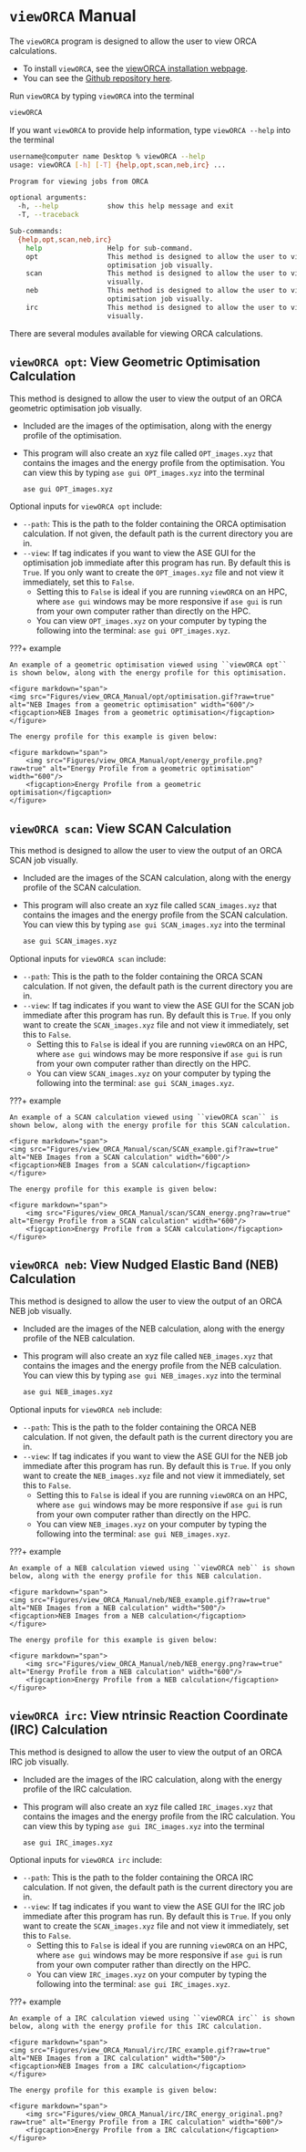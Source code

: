 # ``viewORCA`` Manual

The ``viewORCA`` program is designed to allow the user to view ORCA calculations. 

* To install ``viewORCA``, see the [viewORCA installation webpage](Programs_to_Install.md#the-vieworca-program). 
* You can see the [Github repository here](https://github.com/geoffreyweal/viewORCA).

Run ``viewORCA`` by typing ``viewORCA`` into the terminal

```bash
viewORCA
```

If you want ``viewORCA`` to provide help information, type ``viewORCA --help`` into the terminal

```bash
username@computer name Desktop % viewORCA --help
usage: viewORCA [-h] [-T] {help,opt,scan,neb,irc} ...

Program for viewing jobs from ORCA

optional arguments:
  -h, --help            show this help message and exit
  -T, --traceback

Sub-commands:
  {help,opt,scan,neb,irc}
    help                Help for sub-command.
    opt                 This method is designed to allow the user to view the output of an ORCA geometric
                        optimisation job visually.
    scan                This method is designed to allow the user to view the output of an ORCA SCAN job
                        visually.
    neb                 This method is designed to allow the user to view the output of an ORCA geometric
                        optimisation job visually.
    irc                 This method is designed to allow the user to view the output of an ORCA IRC job
                        visually.
```

There are several modules available for viewing ORCA calculations. 

## ``viewORCA opt``: View Geometric Optimisation Calculation

This method is designed to allow the user to view the output of an ORCA geometric optimisation job visually. 

* Included are the images of the optimisation, along with the energy profile of the optimisation. 
* This program will also create an xyz file called ``OPT_images.xyz`` that contains the images and the energy profile from the optimisation. You can view this by typing ``ase gui OPT_images.xyz`` into the terminal

	```bash
	ase gui OPT_images.xyz
	```

Optional inputs for ``viewORCA opt`` include:

* ``--path``: This is the path to the folder containing the ORCA optimisation calculation. If not given, the default path is the current directory you are in. 
* ``--view``: If tag indicates if you want to view the ASE GUI for the optimisation job immediate after this program has run. By default this is ``True``. If you only want to create the ``OPT_images.xyz`` file and not view it immediately, set this to ``False``.
	* Setting this to ``False`` is ideal if you are running ``viewORCA`` on an HPC, where ``ase gui`` windows may be more responsive if ``ase gui`` is run from your own computer rather than directly on the HPC. 
	* You can view ``OPT_images.xyz`` on your computer by typing the following into the terminal: ``ase gui OPT_images.xyz``.

???+ example

	An example of a geometric optimisation viewed using ``viewORCA opt`` is shown below, along with the energy profile for this optimisation.

	<figure markdown="span">
	<img src="Figures/view_ORCA_Manual/opt/optimisation.gif?raw=true" alt="NEB Images from a geometric optimisation" width="600"/>
	<figcaption>NEB Images from a geometric optimisation</figcaption>
	</figure>

	The energy profile for this example is given below:

	<figure markdown="span">
	    <img src="Figures/view_ORCA_Manual/opt/energy_profile.png?raw=true" alt="Energy Profile from a geometric optimisation" width="600"/>
	    <figcaption>Energy Profile from a geometric optimisation</figcaption>
	</figure>


## ``viewORCA scan``: View SCAN Calculation

This method is designed to allow the user to view the output of an ORCA SCAN job visually. 

* Included are the images of the SCAN calculation, along with the energy profile of the SCAN calculation. 
* This program will also create an xyz file called ``SCAN_images.xyz`` that contains the images and the energy profile from the SCAN calculation. You can view this by typing ``ase gui SCAN_images.xyz`` into the terminal

	```bash
	ase gui SCAN_images.xyz
	```

Optional inputs for ``viewORCA scan`` include:

* ``--path``: This is the path to the folder containing the ORCA SCAN calculation. If not given, the default path is the current directory you are in. 
* ``--view``: If tag indicates if you want to view the ASE GUI for the SCAN job immediate after this program has run. By default this is ``True``. If you only want to create the ``SCAN_images.xyz`` file and not view it immediately, set this to ``False``.
	* Setting this to ``False`` is ideal if you are running ``viewORCA`` on an HPC, where ``ase gui`` windows may be more responsive if ``ase gui`` is run from your own computer rather than directly on the HPC. 
	* You can view ``SCAN_images.xyz`` on your computer by typing the following into the terminal: ``ase gui SCAN_images.xyz``.

???+ example

	An example of a SCAN calculation viewed using ``viewORCA scan`` is shown below, along with the energy profile for this SCAN calculation.

	<figure markdown="span">
	<img src="Figures/view_ORCA_Manual/scan/SCAN_example.gif?raw=true" alt="NEB Images from a SCAN calculation" width="600"/>
	<figcaption>NEB Images from a SCAN calculation</figcaption>
	</figure>

	The energy profile for this example is given below:

	<figure markdown="span">
	    <img src="Figures/view_ORCA_Manual/scan/SCAN_energy.png?raw=true" alt="Energy Profile from a SCAN calculation" width="600"/>
	    <figcaption>Energy Profile from a SCAN calculation</figcaption>
	</figure>


## ``viewORCA neb``: View Nudged Elastic Band (NEB) Calculation

This method is designed to allow the user to view the output of an ORCA NEB job visually. 

* Included are the images of the NEB calculation, along with the energy profile of the NEB calculation. 
* This program will also create an xyz file called ``NEB_images.xyz`` that contains the images and the energy profile from the NEB calculation. You can view this by typing ``ase gui NEB_images.xyz`` into the terminal

	```bash
	ase gui NEB_images.xyz
	```

Optional inputs for ``viewORCA neb`` include:

* ``--path``: This is the path to the folder containing the ORCA NEB calculation. If not given, the default path is the current directory you are in. 
* ``--view``: If tag indicates if you want to view the ASE GUI for the NEB job immediate after this program has run. By default this is ``True``. If you only want to create the ``NEB_images.xyz`` file and not view it immediately, set this to ``False``.
	* Setting this to ``False`` is ideal if you are running ``viewORCA`` on an HPC, where ``ase gui`` windows may be more responsive if ``ase gui`` is run from your own computer rather than directly on the HPC. 
	* You can view ``NEB_images.xyz`` on your computer by typing the following into the terminal: ``ase gui NEB_images.xyz``.

???+ example

	An example of a NEB calculation viewed using ``viewORCA neb`` is shown below, along with the energy profile for this NEB calculation.

	<figure markdown="span">
	<img src="Figures/view_ORCA_Manual/neb/NEB_example.gif?raw=true" alt="NEB Images from a NEB calculation" width="500"/>
	<figcaption>NEB Images from a NEB calculation</figcaption>
	</figure>

	The energy profile for this example is given below:

	<figure markdown="span">
	    <img src="Figures/view_ORCA_Manual/neb/NEB_energy.png?raw=true" alt="Energy Profile from a NEB calculation" width="600"/>
	    <figcaption>Energy Profile from a NEB calculation</figcaption>
	</figure>


## ``viewORCA irc``: View ntrinsic Reaction Coordinate (IRC) Calculation

This method is designed to allow the user to view the output of an ORCA IRC job visually. 

* Included are the images of the IRC calculation, along with the energy profile of the IRC calculation. 
* This program will also create an xyz file called ``IRC_images.xyz`` that contains the images and the energy profile from the IRC calculation. You can view this by typing ``ase gui IRC_images.xyz`` into the terminal

	```bash
	ase gui IRC_images.xyz
	```

Optional inputs for ``viewORCA irc`` include:

* ``--path``: This is the path to the folder containing the ORCA IRC calculation. If not given, the default path is the current directory you are in. 
* ``--view``: If tag indicates if you want to view the ASE GUI for the IRC job immediate after this program has run. By default this is ``True``. If you only want to create the ``SCAN_images.xyz`` file and not view it immediately, set this to ``False``.
	* Setting this to ``False`` is ideal if you are running ``viewORCA`` on an HPC, where ``ase gui`` windows may be more responsive if ``ase gui`` is run from your own computer rather than directly on the HPC. 
	* You can view ``IRC_images.xyz`` on your computer by typing the following into the terminal: ``ase gui IRC_images.xyz``.

???+ example

	An example of a IRC calculation viewed using ``viewORCA irc`` is shown below, along with the energy profile for this IRC calculation.

	<figure markdown="span">
	<img src="Figures/view_ORCA_Manual/irc/IRC_example.gif?raw=true" alt="NEB Images from a IRC calculation" width="500"/>
	<figcaption>NEB Images from a IRC calculation</figcaption>
	</figure>

	The energy profile for this example is given below:

	<figure markdown="span">
	    <img src="Figures/view_ORCA_Manual/irc/IRC_energy_original.png?raw=true" alt="Energy Profile from a IRC calculation" width="600"/>
	    <figcaption>Energy Profile from a IRC calculation</figcaption>
	</figure>




